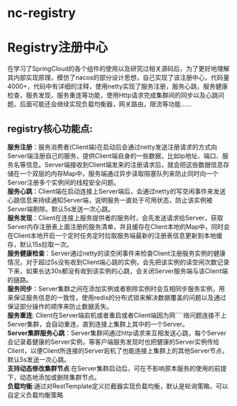 # nc-registry

Registry注册中心
====

在学习了SpringCloud的各个组件的使用以及研究过相关源码后，为了更好地理解其内部实现原理，模仿了nacos的部分设计思想，自己实现了该注册中心，代码量4000+，代码中有详细的注释，使用netty实现了服务注册，服务心跳，服务健康检查，服务发现，服务重连等功能，使用Http请求完成集群间的同步以及心跳问题。后面可能还会继续实现负载均衡器，网关路由，限流等功能......

registry核心功能点:
-------

**服务注册**：服务消费者(Client端)在启动后会通过netty发送注册请求的方式向Server端注册自己的服务，提供Client端自身的一些数据，比如ip地址、端口、服务名等信息。Server端接收到Client端发来的注册请求后，就会把这些数据信息存储在一个双层的内存Map中，服务端通过异步读取阻塞队列来防止同时向一个Server注册多个实例间的线程安全问题。<br>
**服务心跳**：Client端在启动连接上Server端后，会通过netty的写空闲事件来发送心跳信息来持续通知Server端，说明服务一直处于可用状态，防止该实例被Server端剔除。默认5s发送一次心跳。<br>
**服务发现**：Client在连接上服务提供者的服务时，会先发送请求给Server，获取Server内存注册表上面注册的服务清单，并且缓存在Client本地的Map中，同时会在Client本地开启一个定时任务定时拉取服务端最新的注册表信息更新到本地缓存，默认15s拉取一次。<br>
**服务健康检查**：Server通过netty的读空闲事件来检查Client注册服务实例的健康情况，对于超过5s没有收到Client端心跳的实例，会先把该实例的读空闲次数记录下来，如果长达30s都没有收到该实例的心跳，会关闭Server服务端与该Client端的链路。<br>
**服务同步**：Server集群之间在添加实例或者剔除实例时会互相同步服务实例，用来保证服务信息的一致性，使用redis的分布式锁来解决数据覆盖的问题以及通过保证部分操作的顺序来防止数据丢失。<br>
**服务重连**: Client在Server端宕机或者重启或者Client端因为网````络问题连接不上Server集群，会自动重连，直到连接上集群上其中的一个Server。<br>
**Server集群服务心跳**：Server集群间通过http请求来互相发送心跳，每个Server会记录着健康的Server实例，等客户端服务发现时也把健康的Server实例传给Client，以便Client所连接的Server宕机了也能连接上集群上的其他Server节点，默认5s发送一次心跳。<br>
**支持动态修改集群节点**:在Server集群启动后，可在不影响原本服务的使用的前提下，动态地添加或删除集群节点。<br>
**负载均衡**:通过对RestTemplate定义拦截器实现负载均衡，默认是轮询策略，可以自定义负载均衡策略<br>
